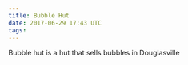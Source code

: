 ```yaml
---
title: Bubble Hut
date: 2017-06-29 17:43 UTC
tags: 
---
```


Bubble hut is a hut that sells bubbles in Douglasville
